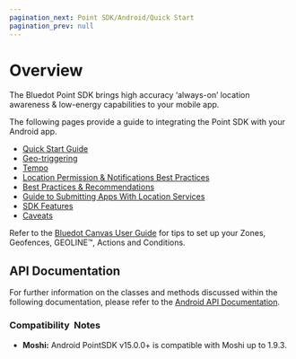 ```yaml
---
pagination_next: Point SDK/Android/Quick Start
pagination_prev: null
---
```


Overview
===========

The Bluedot Point SDK brings high accuracy ‘always-on’ location awareness & low-energy capabilities to your mobile app.

The following pages provide a guide to integrating the Point SDK with your Android app.

*   [Quick Start Guide](./Quick%20Start.md)
*   [Geo-triggering](./Geo-triggering.md)
*   [Tempo](./Tempo.md)
*   [Location Permission & Notifications Best Practices](./Location%20Permission%20&%20Notifications%20Best%20Practices.md)
*   [Best Practices & Recommendations](./Best%20Practices%20&%20Recommendations.md)
*   [Guide to Submitting Apps With Location Services](../../Implementation%20and%20Best%20Practices%20Guides/Submitting%20apps%20with%20location%20services%20guide.md)
*   [SDK Features](./Features/Enable%20or%20disable%20zones.md)
*   [Caveats](./Caveats.md)

Refer to the [Bluedot Canvas User Guide](../../Canvas/Overview.md) for tips to set up your Zones, Geofences, GEOLINE™, Actions and Conditions.

API Documentation
-----------------

For further information on the classes and methods discussed within the following documentation, please refer to the [Android API Documentation](http://android-docs.bluedot.io/).

### Compatibility  Notes

*   **Moshi:** Android PointSDK v15.0.0+ is compatible with Moshi up to 1.9.3.